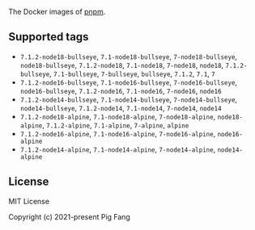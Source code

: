 The Docker images of [pnpm](https://pnpm.io).

## Supported tags

- `7.1.2-node18-bullseye`, `7.1-node18-bullseye`, `7-node18-bullseye`, `node18-bullseye`, `7.1.2-node18`, `7.1-node18`, `7-node18`, `node18`, `7.1.2-bullseye`, `7.1-bullseye`, `7-bullseye`, `bullseye`, `7.1.2`, `7.1`, `7`
- `7.1.2-node16-bullseye`, `7.1-node16-bullseye`, `7-node16-bullseye`, `node16-bullseye`, `7.1.2-node16`, `7.1-node16`, `7-node16`, `node16`
- `7.1.2-node14-bullseye`, `7.1-node14-bullseye`, `7-node14-bullseye`, `node14-bullseye`, `7.1.2-node14`, `7.1-node14`, `7-node14`, `node14`
- `7.1.2-node18-alpine`, `7.1-node18-alpine`, `7-node18-alpine`, `node18-alpine`, `7.1.2-alpine`, `7.1-alpine`, `7-alpine`, `alpine`
- `7.1.2-node16-alpine`, `7.1-node16-alpine`, `7-node16-alpine`, `node16-alpine`
- `7.1.2-node14-alpine`, `7.1-node14-alpine`, `7-node14-alpine`, `node14-alpine`

## License

MIT License

Copyright (c) 2021-present Pig Fang
